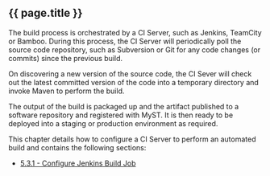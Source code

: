 ## {{ page.title }}

The build process is orchestrated by a CI Server, such as Jenkins, TeamCity or Bamboo. During this process, the CI Server will periodically poll the source code repository, such as Subversion or Git for any code changes (or commits) since the previous build. 

On discovering a new version of the source code, the CI Sever will check out the latest committed version of the code into a temporary directory and invoke Maven to perform the build. 

The output of the build is packaged up and the artifact published to a software repository and registered with MyST. It is then ready to be deployed into a staging or production environment as required.

This chapter details how to configure a CI Server to perform an automated build and contains the following sections:
* [5.3.1 - Configure Jenkins Build Job](/build/ci/jenkins/README.md)








